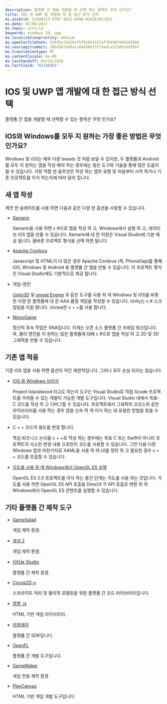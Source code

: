 ```yaml
---
description: 플랫폼 간 앱을 개발할 때 선택 하는 항목은 무엇 인가요?
title: IOS 및 UWP 앱 개발에 대 한 접근 방식 선택
ms.assetid: 5CDAB313-07B7-4A32-A49B-026361DCC853
ms.date: 02/08/2017
ms.topic: article
keywords: windows 10, uwp
ms.localizationpriority: medium
ms.openlocfilehash: 538fbc33d161f5f91033427af76438f49d3d3b68
ms.sourcegitcommit: 28bd367ab8acc64d4b6f3f73adca12100cbd359f
ms.translationtype: MT
ms.contentlocale: ko-KR
ms.lasthandoff: 04/24/2020
ms.locfileid: "82148581"
---
```

# <a name="selecting-an-approach-to-ios-and-uwp-app-development"></a>IOS 및 UWP 앱 개발에 대 한 접근 방식 선택


플랫폼 간 앱을 개발할 때 선택할 수 있는 항목은 무엇 인가요?

## <a name="whats-the-best-way-to-support-both-ios-and-windows"></a>IOS와 Windows를 모두 지 원하는 가장 좋은 방법은 무엇 인가요?

Windows 및 iOS는 매우 다른 beasts 것 처럼 보일 수 있지만, 두 플랫폼과 Android를 모두 지 원하는 앱을 작성 해야 하는 경우에는 많은 도구와 기술을 통해 많은 도움이 될 수 있습니다. 가장 적합 한 솔루션은 작성 하는 앱의 유형 및 처음부터 시작 하거나 기존 프로젝트를 이식 하는지에 따라 달라 집니다.

## <a name="writing-a-new-app"></a>새 앱 작성

깨끗 한 슬레이트를 사용 하면 다음과 같은 다양 한 옵션을 사용할 수 있습니다.

-   [Xamarin](https://xamarin.com/)

    Xamarin을 사용 하면 c #으로 앱을 작성 하 고, Windows에서 실행 하 고, 네이티브 iOS 앱을 만들 수 있습니다. Xamarin에 대 한 지원은 Visual Studio에 기본 제공 됩니다. 올바른 프로젝트 형식을 선택 하면 됩니다.

-   [Apache Cordova](https://www.microsoft.com/?ref=go)

    Javascript 및 HTML이 더 많은 경우 Apache Cordova (즉, PhoneGap)를 통해 iOS, Windows 및 Android 용 플랫폼 간 앱을 만들 수 있습니다. 이 프로젝트 형식은 Visual Studio에도 기본적으로 제공 됩니다.

-   게임-엔진

    [Unity3D](https://www.unity3d.com/) 및 [unreal Engine](https://www.unrealengine.com/en-US/) 과 같은 도구를 사용 하 여 Windows 및 iOS를 비롯 한 다양 한 플랫폼에 대 한 AAA 품질 게임을 작성할 수 있습니다. Unity는 c # 스크립팅을 지원 합니다. Unreal은 c + +를 사용 합니다.

-   [MonoGame](http://www.monogame.net/)

    정신적 후속 작업은 XNA입니다. 이제는 오픈 소스 플랫폼 간 프레임 워크입니다. 즉, 물리 엔진을 지 원하는 많은 플랫폼에 대해 c #으로 앱을 작성 하 고 2D 및 3D 그래픽을 만들 수 있습니다.

## <a name="adapting-an-existing-app"></a>기존 앱 적응

기존 iOS 앱을 사용 하면 옵션이 약간 제한적입니다. 그러나 모두 손실 되지는 않습니다.

-   [IOS 용 Windows 브리지](https://github.com/Microsoft/WinObjC)

    Project Islandwood 라고도 하는이 도구는 Visual Studio로 직접 Xcode 프로젝트를 가져올 수 있는 개발이 가능한 개발 도구입니다. Visual Studio 내에서 목표-C 코드를 작성 하 고 디버그할 수 있습니다. 프로젝트에서 그래픽의 코코스와 같은 라이브러리를 사용 하는 경우 앱을 신속 하 게 이식 하는 데 유용한 방법을 찾을 수 있습니다.

-   C + + 코드의 용도를 변경 합니다.

    핵심 비즈니스 논리를 c + +로 작성 하는 경우에는 목표 C 또는 Swift이 아니라 프로젝트의 사소한 변경 내용 으로만이 코드를 사용할 수 있습니다. 그런 다음 다른 Windows 앱과 마찬가지로 XAML을 사용 하 여 UI를 정의 하 고 필요한 경우 c + + 코드를 호출할 수 있습니다.

-   [각도를 사용 하 여 Windows에서 OpenGL ES 실행](https://github.com/microsoft/angle/wiki)

    OpenGL ES 2.0 프로젝트를 이식 하는 중간 단계는 각도를 사용 하는 것입니다. 각도를 사용 하면 OpenGL ES API 호출을 DirectX 11 API 호출로 변환 하 여 Windows에서 OpenGL ES 콘텐츠를 실행할 수 있습니다.

## <a name="other-cross-platform-authoring-tools"></a>기타 플랫폼 간 제작 도구

-   [GameSalad](https://gamesalad.com/)

    게임 제작 환경.

-   [생성 2]( https://www.scirra.com/)

    게임 제작 환경.

-   [티타늄 Studio](https://www.appcelerator.com/platform/titanium-studio/)

    플랫폼 간 제작 환경.

-   [Cocos2D-x](https://www.cocos2d-x.org/)

    스프라이트 처리 및 물리학 모델링을 위한 플랫폼 간 코드 라이브러리입니다.

-   [영향 .js](https://impactjs.com/)

    HTML 기반 게임 라이브러리.

-   [마말레이](http://madewithmarmalade.com/)

    플랫폼 간 SDK입니다.

-   [OpenFL](https://www.openfl.org/)

    플랫폼 간 개발 도구입니다.

-   [GameMaker](https://www.yoyogames.com/gamemaker/studio)

    게임 전용 제작 환경

-   [PlayCanvas](https://playcanvas.com/)

    HTML 기반 게임 개발 도구입니다.

